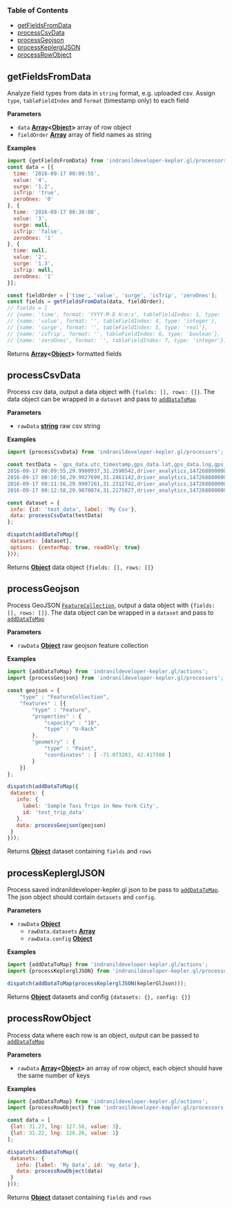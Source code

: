 <!-- Generated by documentation.js. Update this documentation by updating the source code. -->

### Table of Contents

-   [getFieldsFromData][1]
-   [processCsvData][4]
-   [processGeojson][7]
-   [processKeplerglJSON][10]
-   [processRowObject][13]

## getFieldsFromData

Analyze field types from data in `string` format, e.g. uploaded csv.
Assign `type`, `tableFieldIndex` and `format` (timestamp only) to each field

**Parameters**

-   `data` **[Array][16]&lt;[Object][17]>** array of row object
-   `fieldOrder` **[Array][16]** array of field names as string

**Examples**

```javascript
import {getFieldsFromData} from 'indranildeveloper-kepler.gl/processors';
const data = [{
  time: '2016-09-17 00:09:55',
  value: '4',
  surge: '1.2',
  isTrip: 'true',
  zeroOnes: '0'
}, {
  time: '2016-09-17 00:30:08',
  value: '3',
  surge: null,
  isTrip: 'false',
  zeroOnes: '1'
}, {
  time: null,
  value: '2',
  surge: '1.3',
  isTrip: null,
  zeroOnes: '1'
}];

const fieldOrder = ['time', 'value', 'surge', 'isTrip', 'zeroOnes'];
const fields = getFieldsFromData(data, fieldOrder);
// fields = [
// {name: 'time', format: 'YYYY-M-D H:m:s', tableFieldIndex: 1, type: 'timestamp'},
// {name: 'value', format: '', tableFieldIndex: 4, type: 'integer'},
// {name: 'surge', format: '', tableFieldIndex: 5, type: 'real'},
// {name: 'isTrip', format: '', tableFieldIndex: 6, type: 'boolean'},
// {name: 'zeroOnes', format: '', tableFieldIndex: 7, type: 'integer'}];
```

Returns **[Array][16]&lt;[Object][17]>** formatted fields

## processCsvData

Process csv data, output a data object with `{fields: [], rows: []}`.
The data object can be wrapped in a `dataset` and pass to [`addDataToMap`][18]

**Parameters**

-   `rawData` **[string][19]** raw csv string

**Examples**

```javascript
import {processCsvData} from 'indranildeveloper-kepler.gl/processors';

const testData = `gps_data.utc_timestamp,gps_data.lat,gps_data.lng,gps_data.types,epoch,has_result,id,time,begintrip_ts_utc,begintrip_ts_local,date
2016-09-17 00:09:55,29.9900937,31.2590542,driver_analytics,1472688000000,False,1,2016-09-23T00:00:00.000Z,2016-10-01 09:41:39+00:00,2016-10-01 09:41:39+00:00,2016-09-23
2016-09-17 00:10:56,29.9927699,31.2461142,driver_analytics,1472688000000,False,2,2016-09-23T00:00:00.000Z,2016-10-01 09:46:37+00:00,2016-10-01 16:46:37+00:00,2016-09-23
2016-09-17 00:11:56,29.9907261,31.2312742,driver_analytics,1472688000000,False,3,2016-09-23T00:00:00.000Z,,,2016-09-23
2016-09-17 00:12:58,29.9870074,31.2175827,driver_analytics,1472688000000,False,4,2016-09-23T00:00:00.000Z,,,2016-09-23`

const dataset = {
 info: {id: 'test_data', label: 'My Csv'},
 data: processCsvData(testData)
};

dispatch(addDataToMap({
 datasets: [dataset],
 options: {centerMap: true, readOnly: true}
}));
```

Returns **[Object][17]** data object `{fields: [], rows: []}`

## processGeojson

Process GeoJSON [`FeatureCollection`][20],
output a data object with `{fields: [], rows: []}`.
The data object can be wrapped in a `dataset` and pass to [`addDataToMap`][18]

**Parameters**

-   `rawData` **[Object][17]** raw geojson feature collection

**Examples**

```javascript
import {addDataToMap} from 'indranildeveloper-kepler.gl/actions';
import {processGeojson} from 'indranildeveloper-kepler.gl/processors';

const geojson = {
	"type" : "FeatureCollection",
	"features" : [{
		"type" : "Feature",
		"properties" : {
			"capacity" : "10",
			"type" : "U-Rack"
		},
		"geometry" : {
			"type" : "Point",
			"coordinates" : [ -71.073283, 42.417500 ]
		}
	}]
};

dispatch(addDataToMap({
 datasets: {
   info: {
     label: 'Sample Taxi Trips in New York City',
     id: 'test_trip_data'
   },
   data: processGeojson(geojson)
 }
}));
```

Returns **[Object][17]** dataset containing `fields` and `rows`

## processKeplerglJSON

Process saved indranildeveloper-kepler.gl json to be pass to [`addDataToMap`][18].
The json object should contain `datasets` and `config`.

**Parameters**

-   `rawData` **[Object][17]** 
    -   `rawData.datasets` **[Array][16]** 
    -   `rawData.config` **[Object][17]** 

**Examples**

```javascript
import {addDataToMap} from 'indranildeveloper-kepler.gl/actions';
import {processKeplerglJSON} from 'indranildeveloper-kepler.gl/processors';

dispatch(addDataToMap(processKeplerglJSON(keplerGlJson)));
```

Returns **[Object][17]** datasets and config `{datasets: {}, config: {}}`

## processRowObject

Process data where each row is an object, output can be passed to [`addDataToMap`][18]

**Parameters**

-   `rawData` **[Array][16]&lt;[Object][17]>** an array of row object, each object should have the same number of keys

**Examples**

```javascript
import {addDataToMap} from 'indranildeveloper-kepler.gl/actions';
import {processRowObject} from 'indranildeveloper-kepler.gl/processors';

const data = [
 {lat: 31.27, lng: 127.56, value: 3},
 {lat: 31.22, lng: 126.26, value: 1}
];

dispatch(addDataToMap({
 datasets: {
   info: {label: 'My Data', id: 'my_data'},
   data: processRowObject(data)
 }
}));
```

Returns **[Object][17]** dataset containing `fields` and `rows`

[1]: #getfieldsfromdata

[2]: #parameters

[3]: #examples

[4]: #processcsvdata

[5]: #parameters-1

[6]: #examples-1

[7]: #processgeojson

[8]: #parameters-2

[9]: #examples-2

[10]: #processkeplergljson

[11]: #parameters-3

[12]: #examples-3

[13]: #processrowobject

[14]: #parameters-4

[15]: #examples-4

[16]: https://developer.mozilla.org/docs/Web/JavaScript/Reference/Global_Objects/Array

[17]: https://developer.mozilla.org/docs/Web/JavaScript/Reference/Global_Objects/Object

[18]: ../actions/actions.md#adddatatomap

[19]: https://developer.mozilla.org/docs/Web/JavaScript/Reference/Global_Objects/String

[20]: http://wiki.geojson.org/GeoJSON_draft_version_6#FeatureCollection
